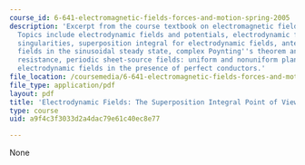 ```yaml
---
course_id: 6-641-electromagnetic-fields-forces-and-motion-spring-2005
description: 'Excerpt from the course textbook on electromagnetic fields and energy.
  Topics include electrodynamic fields and potentials, electrodynamic fields of source
  singularities, superposition integral for electrodynamic fields, antennae radiation
  fields in the sinusoidal steady state, complex Poynting''s theorem and radiation
  resistance, periodic sheet-source fields: uniform and nonuniform plane waves, and
  electrodynamic fields in the presence of perfect conductors.'
file_location: /coursemedia/6-641-electromagnetic-fields-forces-and-motion-spring-2005/a9f4c3f3033d2a4dac79e61c40ec8e77_12.pdf
file_type: application/pdf
layout: pdf
title: 'Electrodynamic Fields: The Superposition Integral Point of View'
type: course
uid: a9f4c3f3033d2a4dac79e61c40ec8e77

---
```

None